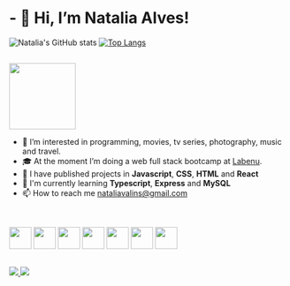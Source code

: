 
# - 👋 Hi, I’m Natalia Alves!


![Natalia's GitHub stats](https://github-readme-stats.vercel.app/api?username=nataliavalins-fga&show_icons=true&theme=onedark)
[![Top Langs](https://github-readme-stats.vercel.app/api/top-langs/?username=nataliavalins-fga&langs_count=&layout=compact&theme=onedark)](https://github.com/nataliavalins-fga/github-readme-stats)

##

<div>
<img allign="left" heigh: "80" width= "120"  src="https://user-images.githubusercontent.com/89141117/162834616-5a8e4c70-0f0d-4f29-bb74-de7527c0189c.png" />
</div>

- 👀 I’m interested in programming, movies, tv series, photography, music and travel.
- 🎓 At the moment I’m doing a web full stack bootcamp at [Labenu](https://www.labenu.com.br/). 
- 🚀 I have published projects in **Javascript**, **CSS**, **HTML** and **React**
- 🌱 I'm currently learning **Typescript**, **Express** and **MySQL**
- 📫 How to reach me nataliavalins@gmail.com

##

<div style="display: inline-block"><br>
<img allign="center" heigh: "30" width= "40" src="https://cdn.jsdelivr.net/gh/devicons/devicon/icons/html5/html5-plain-wordmark.svg" />
<img allign="center" heigh: "30" width= "40" src="https://cdn.jsdelivr.net/gh/devicons/devicon/icons/css3/css3-plain-wordmark.svg" />
<img allign="center" heigh: "30" width= "40" src="https://cdn.jsdelivr.net/gh/devicons/devicon/icons/javascript/javascript-plain.svg" />
<img allign="center" heigh: "30" width= "40" src="https://cdn.jsdelivr.net/gh/devicons/devicon/icons/react/react-original.svg" />
<img allign="center" heigh: "30" width= "40" src="https://cdn.jsdelivr.net/gh/devicons/devicon/icons/typescript/typescript-plain.svg" />
<img allign="center" heigh: "30" width= "40" src="https://cdn.jsdelivr.net/gh/devicons/devicon/icons/express/express-original-wordmark.svg" />
<img allign="center" heigh: "30" width= "40"  src="https://cdn.jsdelivr.net/gh/devicons/devicon/icons/mysql/mysql-original.svg" /> 
</div>


##

<div>
<a href = "https://www.linkedin.com/in/nataliavalin/" target = "_blank"> <img src = "https://img.shields.io/badge/LinkedIn-0077B5?style=for-the-badge&logo=linkedin&logoColor=white">
<a href = "https://www.instagram.com/nataliavalins/" target = "_blank"> <img src = "https://img.shields.io/badge/Instagram-E4405F?style=for-the-badge&logo=instagram&logoColor=white">
</div>

<!---
nataliavalins-fga/nataliavalins-fga is a ✨ special ✨ repository because its `README.md` (this file) appears on your GitHub profile.
You can click the Preview link to take a look at your changes.
--->

